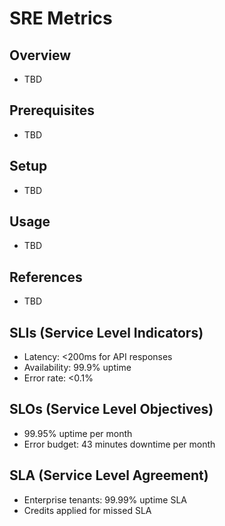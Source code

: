 # SRE Metrics

## Overview
- TBD

## Prerequisites
- TBD

## Setup
- TBD

## Usage
- TBD

## References
- TBD


## SLIs (Service Level Indicators)
- Latency: <200ms for API responses
- Availability: 99.9% uptime
- Error rate: <0.1%

## SLOs (Service Level Objectives)
- 99.95% uptime per month
- Error budget: 43 minutes downtime per month

## SLA (Service Level Agreement)
- Enterprise tenants: 99.99% uptime SLA
- Credits applied for missed SLA
